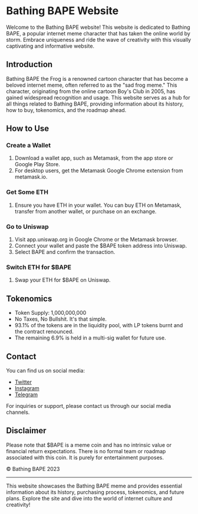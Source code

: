 # Bathing BAPE Website

Welcome to the Bathing BAPE website! This website is dedicated to Bathing BAPE, a popular internet meme character that has taken the online world by storm. Embrace uniqueness and ride the wave of creativity with this visually captivating and informative website.

## Introduction

Bathing BAPE the Frog is a renowned cartoon character that has become a beloved internet meme, often referred to as the "sad frog meme." This character, originating from the online cartoon Boy's Club in 2005, has gained widespread recognition and usage. This website serves as a hub for all things related to Bathing BAPE, providing information about its history, how to buy, tokenomics, and the roadmap ahead.

## How to Use

### Create a Wallet

1. Download a wallet app, such as Metamask, from the app store or Google Play Store.
2. For desktop users, get the Metamask Google Chrome extension from metamask.io.

### Get Some ETH

1. Ensure you have ETH in your wallet. You can buy ETH on Metamask, transfer from another wallet, or purchase on an exchange.

### Go to Uniswap

1. Visit app.uniswap.org in Google Chrome or the Metamask browser.
2. Connect your wallet and paste the $BAPE token address into Uniswap.
3. Select BAPE and confirm the transaction.

### Switch ETH for $BAPE

1. Swap your ETH for $BAPE on Uniswap.

## Tokenomics

- Token Supply: 1,000,000,000
- No Taxes, No Bullshit. It's that simple.
- 93.1% of the tokens are in the liquidity pool, with LP tokens burnt and the contract renounced.
- The remaining 6.9% is held in a multi-sig wallet for future use.

## Contact

You can find us on social media:

- [Twitter](https://twitter.com/HarshSh73669655)
- [Instagram](https://www.instagram.com/harsharma_25/)
- [Telegram](https://t.me/harsharma63)

For inquiries or support, please contact us through our social media channels.

## Disclaimer

Please note that $BAPE is a meme coin and has no intrinsic value or financial return expectations. There is no formal team or roadmap associated with this coin. It is purely for entertainment purposes.

&copy; Bathing BAPE 2023

---

This website showcases the Bathing BAPE meme and provides essential information about its history, purchasing process, tokenomics, and future plans. Explore the site and dive into the world of internet culture and creativity!
